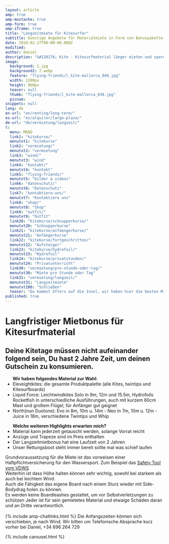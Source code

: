 ```yaml
---
layout: article
amp: true
amp-mustache: true
amp-form: true
amp-iframe: true
title: "Langzeitmiete für Kitesurfer"
subtitle: Günstige Angebote für Materialmiete in Form von Bonuspakette
date: 2019-02-27T00:00:00.000Z
modified: 
author: daniel
description: "&#128176; Kite - Kitesurfmaterial länger mieten und sparen? Für dich haben wir diverse Bonuspakette zum Mieten, nutzbar in 2 Jahre"
image: 
  background: 1.jpg
  background2: 7.webp
  feature: "flying-friends/l_kite-mallorca_048.jpg"
  width: 1280px
  height: 960px
  teaser: null
  thumb: "flying-friends/l_kite-mallorca_038.jpg"
  picnum: 
snippets: null
lang: de
en-url: "en/renting/long-term/"
es-url: "es/alquiler/largo-plazo/"
de-url: "de/vermietung/langzeit/"
t: 
  menu: MENÜ
  link1: "kitekurse/"
  menutxt1: "kitekurse"
  link2: "vermietung/"
  menutxt2: "vermietung"
  link3: "wind/"
  menutxt3: "wind"
  link4: "kontakt/"
  menutxt4: "kontakt"
  link5: "flying-friends/"
  menutxt5: "bilder & videos"
  link6: "datenschutz/"
  menutxt6: "Datenschutz"
  link7: "kontaktiere-uns/"
  menutxt7: "Kontaktiere uns"
  link8: "shop/"
  menutxt8: "Shop"
  link9: "outfit/"
  menutxt9: "Outfit"
  link20: "kitekurse/schnupperkurse/"
  menutxt20: "Schnupperkurse"
  link21: "kitekurse/anfaengerkurse/"
  menutxt21: "Anfängerkurse"
  link22: "kitekurse/fortgeschritten/"
  menutxt22: "Aufsteiger"
  link23: "kitekurse/hydrofoil/"
  menutxt23: "Hydrofoil"
  link24: "kitekurse/privatstunden/"
  menutxt24: "Privatunterricht"
  link30: "vermietung/pro-stunde-oder-tag/"
  menutxt30: "Miete pro Stunde oder Tag"
  link31: "vermietung/langzeit/"
  menutxt31: "Langzeitmiete"
  menutxt100: "Schließen"
  teaser: "Du kommst öfters auf die Insel, wir haben hier die besten Mietpreise"
published: true
---
```


<h1>Langfristiger Mietbonus für Kitesurfmaterial</h1>
<h2>Deine Kitetage müssen nicht aufeinander folgend sein, Du hast 2 Jahre Zeit, um deinen Gutschein zu konsumieren.</h2>
  
<ul><strong>Wir haben folgendes Material zur Wahl:</strong><br>
<li>Eleveightkites: die gesamte Produktpalette (alle Kites, twintips und Kitesurfboards)</li>
<li>Liquid Force: Leichtwindkites Solo in 9m, 12m und 15.5m, Hydrofoils Rocketfish in unterschiedliche Ausführungen, auch mit kurzem 60cm Mast und großem Flügel, für Anfänger gut geignet</li>
<li>North(nun Duotone): Evo in 8m, 10m u. 14m - Neo in 7m, 10m u. 12m - Juice in 18m, verschiedene Twintips und Whip</li>
</ul>
<div class="item">
<ul title="Weitere Highlights bei diesem Kurs"><strong>Welche weiteren Highlights erwarten mich?</strong>
<li>Material kann jederzeit getauscht werden, solange Vorrat reicht</li>
<li>Anzüge und Trapeze sind im Preis enthalten</li>
<li>Der Langzeitmietbonus hat eine Laufzeit von 2 Jahren</li>
<li>Unser Rettungsboot steht immer bereit sollte mal was schief laufen</li>
</ul>
<span>Grundvoraussetzung für die Miete ist das vorweisen einer Haftpflichtversicherung für den Wassersport. Zum Beispiel das <a href="https://cp.vdws.de/shop/insurance/VS19796" title="Unfall und Haftpflichtversicherung">Safety Tool vom VDWS</a><br>
Weiterhin ist dass Höhe halten können sehr wichtig, sowohl bei starkem als auch bei leichtem Wind. <br>
Auch die Fähigkeit das eigene Board nach einem Sturz wieder mit Side-Bodydrag holen zu können.<br>
Es werden keine Boardleashes gestattet, um vor Selbstverletzungen zu schützen
Jeder ist für sein gemietetes Material und etwaige Schäden daran und an Dritte verantwortlich.</span><br><br>
</div>
{% include amp-chatlinks.html %}
<span>Die Anfangszeiten können sich verschieben, je nach Wind. Wir bitten um Telefonische Absprache kurz vorher bei Daniel, +34 696 264 729</span>

{% include carousel.html %}

